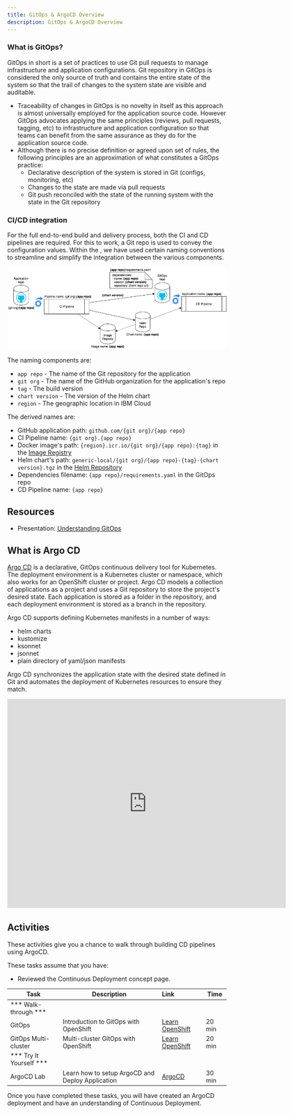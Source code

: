 ```yaml
---
title: GitOps & ArgoCD Overview
description: GitOps & ArgoCD Overview
---
```

<!--- cSpell:ignore ICPA openshiftconsole Theia userid toolset crwexposeservice gradlew bluemix ocinstall Mico crwopenlink crwopenapp swaggerui gitpat gituser  buildconfig yourproject wireframe devenvsetup viewapp crwopenlink  atemplatized rtifactoryurlsetup Kata Koda configmap Katacoda checksetup cndp katacoda checksetup Linespace igccli regcred REPLACEME Tavis pipelinerun openshiftcluster invokecloudshell cloudnative sampleapp bwoolf hotspots multicloud pipelinerun Sricharan taskrun Vadapalli Rossel REPLACEME cloudnativesampleapp artifactoryuntar untar Hotspot devtoolsservices Piyum Zonooz Farr Kamal Arora Laszewski  Roadmap roadmap Istio Packt buildpacks automatable ksonnet jsonnet targetport podsiks SIGTERM SIGKILL minikube apiserver multitenant kubelet multizone Burstable checksetup handson  stockbffnode codepatterns devenvsetup newwindow preconfigured cloudantcredentials apikey Indexyaml classname  errorcondition tektonpipeline gradlew gitsecret viewapp cloudantgitpodscreen crwopenlink cdply crwopenapp -->


### What is GitOps?
GitOps in short is a set of practices to use Git pull requests to manage infrastructure and application configurations. Git repository in GitOps is considered the only source of truth and contains the entire state of the system so that the trail of changes to the system state are visible and auditable.

- Traceability of changes in GitOps is no novelty in itself as this approach is almost universally employed for the application source code. However GitOps advocates applying the same principles (reviews, pull requests, tagging, etc) to infrastructure and application
configuration so that teams can benefit from the same assurance as they do for the application source code.
- Although there is no precise definition or agreed upon set of rules, the following principles are an approximation of what constitutes a GitOps practice:
  - Declarative description of the system is stored in Git (configs, monitoring, etc)
  - Changes to the state are made via pull requests
  - Git push reconciled with the state of the running system with the state in the Git repository


### CI/CD integration

For the full end-to-end build and delivery process, both the CI and CD pipelines are required. For this to work, a Git repo is used to convey the configuration values. Within the <Globals name="env" />, we have used certain naming conventions to streamline and simplify the integration between the various components.

![Argo CD config](images/CI_CD-pipelines.png)

The naming components are:
- `app repo` - The name of the Git repository for the application
- `git org` - The name of the GitHub organization for the application's repo
- `tag` - The build version
- `chart version` - The version of the Helm chart
- `region` - The geographic location in IBM Cloud

The derived names are:
- GitHub application path: `github.com/{git org}/{app repo}`
- CI Pipeline name: `{git org}.{app repo}`
- Docker image's path: `{region}.icr.io/{git org}/{app repo}:{tag}` in the [Image Registry](/guides/image-registry)
- Helm chart's path: `generic-local/{git org}/{app repo}-{tag}-{chart version}.tgz` in the [Helm Repository](/guides/artifact-management)
- Dependencies filename: `{app repo}/requirements.yaml` in the GitOps repo
- CD Pipeline name: `{app repo}`

## Resources

- Presentation: [Understanding GitOps](/slides/05-Understanding-GitOps.pdf)

## What is Argo CD

[Argo CD](https://argoproj.github.io/argo-cd/) is a declarative, GitOps continuous delivery tool for Kubernetes. The deployment environment is a Kubernetes cluster or namespace, which also works for an OpenShift cluster or project. Argo CD models a collection of applications as a project and uses a Git repository to store the project's desired state. Each application is stored as a folder in the repository, and each deployment environment is stored as a branch in the repository.

Argo CD supports defining Kubernetes manifests in a number of ways:
- helm charts
- kustomize
- ksonnet
- jsonnet
- plain directory of yaml/json manifests

Argo CD synchronizes the application state with the desired state defined in Git and automates the deployment of Kubernetes resources to ensure they match.

<iframe width="640" height="480" src="https://www.youtube.com/embed/KJzgwJrY-mE" frameborder="0" allow="accelerometer; autoplay; encrypted-media; gyroscope; picture-in-picture" allowfullscreen></iframe>

## Activities

These activities give you a chance to walk through building CD pipelines using ArgoCD.

These tasks assume that you have:
 - Reviewed the Continuous Deployment concept page.

| Task                            | Description         | Link        | Time    |
| --------------------------------| ------------------  |:----------- |---------|
| *** Walk-through ***                         |         |         |     |
| GitOps | Introduction to GitOps with OpenShift | [Learn OpenShift](https://learn.openshift.com/introduction/gitops-introduction/) | 20 min |
| GitOps Multi-cluster | Multi-cluster GitOps with OpenShift | [Learn OpenShift](https://learn.openshift.com/introduction/gitops-multicluster/) | 20 min |
| *** Try It Yourself ***                         |         |         |     |
| ArgoCD Lab | Learn how to setup ArgoCD and Deploy Application | [ArgoCD](../../concepts/continuous-delivery/activities/) | 30 min |



Once you have completed these tasks, you will have created an ArgoCD deployment and have an understanding of Continuous Deployment.

